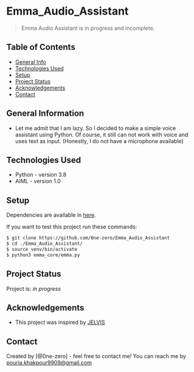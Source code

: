 # Emma_Audio_Assistant
> Emma Audio Assistant is in progress and incomplete.

## Table of Contents
* [General Info](#general-information)
* [Technologies Used](#technologies-used)
* [Setup](#setup)
* [Project Status](#project-status)
* [Acknowledgements](#acknowledgements)
* [Contact](#contact)
<!-- * [License](#license) -->


## General Information
- Let me admit that I am lazy. So I decided to make a simple voice assistant using Python.
Of course, it still can not work with voice and uses text as input.
(Honestly, I do not have a microphone available)


## Technologies Used
- Python - version 3.8
- AIML   - version 1.0

## Setup
Dependencies are available in [here](https://github.com/0ne-zero/Emma_Audio_Assistant/blob/main/requirements.txt).

If you want to test this project run these commands:

```bash
$ git clone https://github.com/0ne-zero/Emma_Audio_Assistant
$ cd ./Emma_Audio_Assistant/
$ source venv/bin/activate
$ python3 emma_core/emma.py
```

## Project Status
Project is: _in progress_ 


## Acknowledgements
- This project was inspired by [JELVIS](https://github.com/kiahamedi/JELVIS)


## Contact
Created by [@0ne-zero] - feel free to contact me!
You can reach me by pouria.khakpour9909@gmail.com
